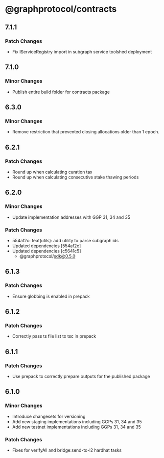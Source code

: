 # @graphprotocol/contracts

## 7.1.1

### Patch Changes

- Fix IServiceRegistry import in subgraph service toolshed deployment

## 7.1.0

### Minor Changes

- Publish entire build folder for contracts package

## 6.3.0

### Minor Changes

- Remove restriction that prevented closing allocations older than 1 epoch.

## 6.2.1

### Patch Changes

- Round up when calculating curation tax
- Round up when calculating consecutive stake thawing periods

## 6.2.0

### Minor Changes

- Update implementation addresses with GGP 31, 34 and 35

### Patch Changes

- 554af2c: feat(utils): add utility to parse subgraph ids
- Updated dependencies [554af2c]
- Updated dependencies [c5641c5]
  - @graphprotocol/sdk@0.5.0

## 6.1.3

### Patch Changes

- Ensure globbing is enabled in prepack

## 6.1.2

### Patch Changes

- Correctly pass ts file list to tsc in prepack

## 6.1.1

### Patch Changes

- Use prepack to correctly prepare outputs for the published package

## 6.1.0

### Minor Changes

- Introduce changesets for versioning
- Add new staging implementations including GGPs 31, 34 and 35
- Add new testnet implementations including GGPs 31, 34 and 35

### Patch Changes

- Fixes for verifyAll and bridge:send-to-l2 hardhat tasks

